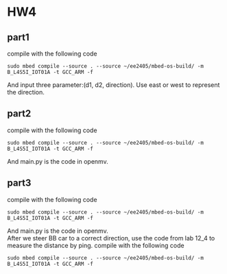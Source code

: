 # HW4
## part1  
compile with the following code  

    sudo mbed compile --source . --source ~/ee2405/mbed-os-build/ -m B_L4S5I_IOT01A -t GCC_ARM -f
And input three parameter:(d1, d2, direction). Use east or west to represent the direction.  
## part2
compile with the following code  

    sudo mbed compile --source . --source ~/ee2405/mbed-os-build/ -m B_L4S5I_IOT01A -t GCC_ARM -f
And main.py is the code in openmv.
## part3
compile with the following code  

    sudo mbed compile --source . --source ~/ee2405/mbed-os-build/ -m B_L4S5I_IOT01A -t GCC_ARM -f
And main.py is the code in openmv.  
After we steer BB car to a correct direction, use the code from lab 12_4 to measure the distance by ping.
compile with the following code  

    sudo mbed compile --source . --source ~/ee2405/mbed-os-build/ -m B_L4S5I_IOT01A -t GCC_ARM -f
